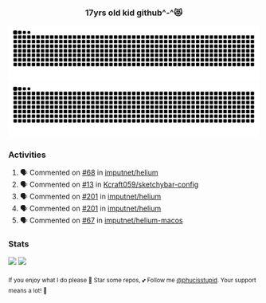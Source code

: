 <h3 align="center">17yrs old kid github^-^😻</h3>

![GitHub Contribution Grid Snake (Dark)](https://raw.githubusercontent.com/phucisstupid/phucisstupid/output/catppuccin-mocha.svg#gh-dark-mode-only)
![GitHub Contribution Grid Snake (Light)](https://raw.githubusercontent.com/phucisstupid/phucisstupid/output/github-contribution-grid-snake.svg#gh-light-mode-only)

### Activities

<!--START_SECTION:activity-->
1. 🗣 Commented on [#68](https://github.com/imputnet/helium/pull/68#issuecomment-3381523847) in [imputnet/helium](https://github.com/imputnet/helium)
2. 🗣 Commented on [#13](https://github.com/Kcraft059/sketchybar-config/issues/13#issuecomment-3379594398) in [Kcraft059/sketchybar-config](https://github.com/Kcraft059/sketchybar-config)
3. 🗣 Commented on [#201](https://github.com/imputnet/helium/issues/201#issuecomment-3369912780) in [imputnet/helium](https://github.com/imputnet/helium)
4. 🗣 Commented on [#201](https://github.com/imputnet/helium/issues/201#issuecomment-3369027090) in [imputnet/helium](https://github.com/imputnet/helium)
5. 🗣 Commented on [#67](https://github.com/imputnet/helium-macos/issues/67#issuecomment-3368337433) in [imputnet/helium-macos](https://github.com/imputnet/helium-macos)
<!--END_SECTION:activity-->

### Stats

<div>
  <img width=400 src="https://github-readme-stats.vercel.app/api?username=phucisstupid&show_icons=true&theme=catppuccin_mocha"/>
  <img width=400 src="https://github-readme-stats.vercel.app/api/top-langs?username=phucisstupid&layout=compact&theme=catppuccin_mocha&card_width=395"/>
</div>

<sub>If you enjoy what I do please 🌟 Star some repos, 💕 Follow me [@phucisstupid](https://github.com/phucisstupid). Your support means a lot! 🥰

